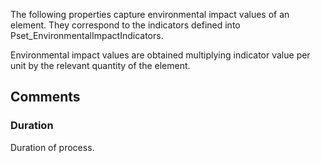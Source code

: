 The following properties capture environmental impact values of an element. They correspond to the indicators defined into Pset_EnvironmentalImpactIndicators.

<!-- end of short definition -->

Environmental impact values are obtained multiplying indicator value per unit by the relevant quantity of the element.


## Comments

### Duration

Duration of process.


